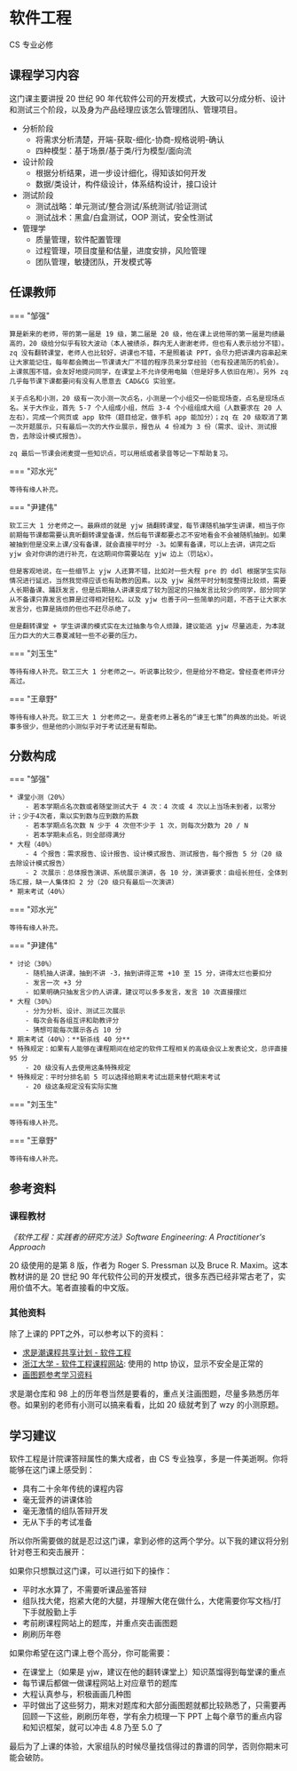# 软件工程

<div class="badges">
<span class="badge cs-badge">CS 专业必修</span>
</div>

## 课程学习内容

这门课主要讲授 20 世纪 90 年代软件公司的开发模式，大致可以分成分析、设计和测试三个阶段，以及身为产品经理应该怎么管理团队、管理项目。

* 分析阶段
    - 将需求分析清楚，开端-获取-细化-协商-规格说明-确认
    - 四种模型：基于场景/基于类/行为模型/面向流
* 设计阶段
    - 根据分析结果，进一步设计细化，得知该如何开发
    - 数据/类设计，构件级设计，体系结构设计，接口设计
* 测试阶段
    - 测试战略：单元测试/整合测试/系统测试/验证测试
    - 测试战术：黑盒/白盒测试，OOP 测试，安全性测试
* 管理学
    - 质量管理，软件配置管理
    - 过程管理，项目度量和估量，进度安排，风险管理
    - 团队管理，敏捷团队，开发模式等

## 任课教师

=== "邹强"

    算是新来的老师，带的第一届是 19 级，第二届是 20 级，他在课上说他带的第一届是均绩最高的，20 级给分似乎有较大波动（本人被绩杀，群内无人谢谢老师，但也有人表示给分不错）。zq 没有翻转课堂，老师人也比较好，讲课也不错，不是照着读 PPT，会尽力把讲课内容串起来让大家能记住，每年都会腾出一节课请大厂不错的程序员来分享经验（也有投递简历的机会）。上课氛围不错，会友好地提问同学，在课堂上不允许使用电脑（但是好多人依旧在用）。另外 zq 几乎每节课下课都要问有没有人愿意去 CAD&CG 实验室。

    关于点名和小测，20 级有一次小测一次点名，小测是一个小组交一份能现场查，点名是现场点名。关于大作业，首先 5-7 个人组成小组，然后 3-4 个小组组成大组（人数要求在 20 人左右），完成一个网页或 app 软件（题目给定，做手机 app 能加分）；zq 在 20 级取消了第一次开题展示，只有最后一次的大作业展示，报告从 4 份减为 3 份（需求、设计、测试报告，去除设计模式报告）。

    zq 最后一节课会闭麦提一些知识点，可以用纸或者录音等记一下帮助复习。

=== "邓水光"

    等待有缘人补充。

=== "尹建伟"

    软工三大 1 分老师之一。最麻烦的就是 yjw 搞翻转课堂，每节课随机抽学生讲课，相当于你前期每节课都需要认真听翻转课堂备课，然后每节课都要忐忑不安地看会不会被随机抽到。如果被抽到但是没来上课/没有备课，就会直接平时分 -3。如果有备课，可以上去讲，讲完之后 yjw 会对你讲的进行补充，在这期间你需要站在 yjw 边上（罚站x）。

    但是客观地说，在一些细节上 yjw 人还算不错，比如对一些大程 pre 的 ddl 根据学生实际情况进行延迟，当然我觉得应该也有助教的因素。以及 yjw 虽然平时分制度整得比较烦，需要人长期备课、踊跃发言，但是后期抽人讲课变成了较为固定的只抽发言比较少的同学，部分同学从不备课只靠发言也算是过得相对轻松。以及 yjw 也善于问一些简单的问题，不吝于让大家水发言分，也算是搞烦的但也不赶尽杀绝了。

    但是翻转课堂 + 学生讲课的模式实在太过抽象与令人烦躁，建议能逃 yjw 尽量逃走，为本就压力巨大的大三春夏减轻一些不必要的压力。

=== "刘玉生"

    等待有缘人补充。软工三大 1 分老师之一。听说事比较少，但是给分不稳定。曾经查老师评分高过。

=== "王章野"

    等待有缘人补充。软工三大 1 分老师之一。是查老师上著名的“谏王七策”的典故的出处。听说事多很少，但是他的小测似乎对于考试还是有帮助。

## 分数构成

=== "邹强"

    * 课堂小测（20%）
        - 若本学期点名次数或者随堂测试大于 4 次：4 次或 4 次以上当场未到者，以零分计；少于4次者，乘以实到数与应到数的系数
        - 若本学期点名次数 N 少于 4 次但不少于 1 次，则每次分数为 20 / N
        - 若本学期未点名，则全部得满分
    * 大程（40%）
        - 4 个报告：需求报告、设计报告、设计模式报告、测试报告，每个报告 5 分（20 级去除设计模式报告）
        - 2 次展示：总体报告演讲、系统展示演讲，各 10 分，演讲要求：由组长担任，全体到场汇报，缺一人集体扣 2 分（20 级只有最后一次演讲）
    * 期末考试（40%）

=== "邓水光"

    等待有缘人补充。

=== "尹建伟"

    * 讨论（30%）
        - 随机抽人讲课，抽到不讲 -3，抽到讲得正常 +10 至 15 分，讲得太烂也要扣分
        - 发言一次 +3 分
        - 如果明确只抽发言少的人讲课，建议可以多多发言，发言 10 次直接摆烂
    * 大程（30%）
        - 分为分析、设计、测试三次展示
        - 每次会有各组互评和助教评分
        - 猜想可能每次展示各占 10 分
    * 期末考试（40%）：**斩杀线 40 分**
    * 特殊规定：如果有人能够在课程期间在给定的软件工程相关的高级会议上发表论文，总评直接 95 分
        - 20 级没有人去使用这条特殊规定
    * 特殊规定：平时分排名前 5 可以选择给期末考试出题来替代期末考试
        - 20 级这条规定没有实际实施

=== "刘玉生"

    等待有缘人补充。

=== "王章野"

    等待有缘人补充。
## 参考资料

### 课程教材

*《软件工程：实践者的研究方法》Software Engineering: A Practitioner's Approach*

20 级使用的是第 8 版，作者为 Roger S. Pressman 以及 Bruce R. Maxim。这本教材讲的是 20 世纪 90 年代软件公司的开发模式，很多东西已经非常古老了，实用价值不大。笔者直接看的中文版。

### 其他资料

除了上课的 PPT之外，可以参考以下的资料：

- [求是潮课程共享计划 - 软件工程](https://github.com/QSCTech/zju-icicles/tree/master/%E8%BD%AF%E4%BB%B6%E5%B7%A5%E7%A8%8B)
- [浙江大学 - 软件工程课程网站](http://121.42.201.251/se/): 使用的 http 协议，显示不安全是正常的
- [画图题参考学习资料](https://zhuanlan.zhihu.com/p/158772811)

求是潮仓库和 98 上的历年卷当然是要看的，重点关注画图题，尽量多熟悉历年卷。如果别的老师有小测可以搞来看看，比如 20 级就考到了 wzy 的小测原题。

## 学习建议

软件工程是计院课答辩属性的集大成者，由 CS 专业独享，多是一件美逝啊。你将能够在这门课上感受到：

- 具有二十余年传统的课程内容
- 毫无营养的讲课体验
- 毫无激情的组队答辩开发
- 无从下手的考试准备

所以你所需要做的就是忍过这门课，拿到必修的这两个学分。以下我的建议将分别针对卷王和突击展开：

如果你只想飘过这门课，可以进行如下的操作：

- 平时水水算了，不需要听课品鉴答辩
- 组队找大佬，抱紧大佬的大腿，并理解大佬在做什么，大佬需要你写文档/打下手就殷勤上手
- 考前刷课程网站上的题库，并重点突击画图题
- 刷刷历年卷

如果你希望在这门课上卷个高分，你可能需要：

- 在课堂上（如果是 yjw，建议在他的翻转课堂上）知识蒸馏得到每堂课的重点
- 每节课后都做一做课程网站上对应章节的题库
- 大程认真参与，积极画画几种图
- 平时做出了这些努力，期末对题库和大部分画图题就都比较熟悉了，只需要再回顾一下这些，刷刷历年卷，学有余力梳理一下 PPT 上每个章节的重点内容和知识框架，就可以冲击 4.8 乃至 5.0 了

最后为了上课的体验，大家组队的时候尽量找信得过的靠谱的同学，否则你期末可能会破防。